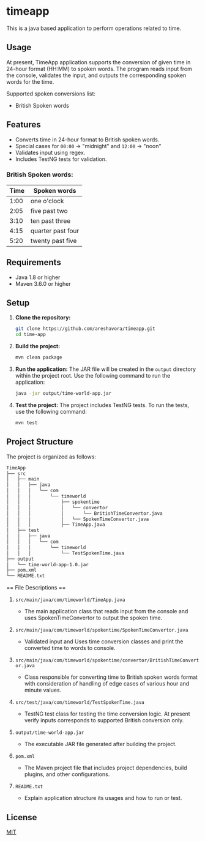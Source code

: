 # timeapp
This is a java based application to perform operations related to time.

## Usage

At present, TimeApp application supports the conversion of given time in 24-hour format (HH:MM) to spoken words. The program reads input from the console, validates the input, and outputs the corresponding spoken words for the time.


Supported spoken conversions list:

* British Spoken words

## Features
- Converts time in 24-hour format to British spoken words.
- Special cases for `00:00` -> "midnight" and `12:00` -> "noon"
- Validates input using regex.
- Includes TestNG tests for validation.

### British Spoken words:
| Time | Spoken words |
| --- | --- |
| 1:00 | one o'clock |
| 2:05 | five past two |
| 3:10 | ten past three |
| 4:15 | quarter past four |
| 5:20 | twenty past five |


## Requirements
- Java 1.8 or higher
- Maven 3.6.0 or higher

## Setup

1. **Clone the repository:**
    ```sh
    git clone https://github.com/areshavora/timeapp.git
    cd time-app
    ```

2. **Build the project:**
    ```sh
    mvn clean package
    ```

3. **Run the application:**
   The JAR file will be created in the `output` directory within the project root. Use the following command to run the application:
    ```sh
    java -jar output/time-world-app.jar
    ```

4. **Test the project:**
   The project includes TestNG tests. To run the tests, use the following command:
    ```sh
    mvn test
    ```

## Project Structure
The project is organized as follows:

```bash
TimeApp
├── src
│   ├── main
│   │   ├── java
│   │   │   └── com
│   │   │       └── timeworld
│   │   │           ├── spokentime
│   │   │           │   └── convertor
│   │   │           │       └── BritishTimeConvertor.java
│   │   │           │   └── SpokenTimeConvertor.java
│   │   │           ├── TimeApp.java
│   ├── test
│   │   ├── java
│   │   │   └── com
│   │   │       └── timeworld
│   │   │           └── TestSpokenTime.java
├── output
│   └── time-world-app-1.0.jar
├── pom.xml
└── README.txt
```

== File Descriptions ==

1. `src/main/java/com/timeworld/TimeApp.java`
    * The main application class that reads input from the console and uses SpokenTimeConvertor to output the spoken time.

3. `src/main/java/com/timeworld/spokentime/SpokenTimeConvertor.java`
    * Validated input and Uses time conversion classes and print the converted time to words to console.

2. `src/main/java/com/timeworld/spokentime/convertor/BritishTimeConvertor.java`
    * Class responsible for converting time to British spoken words format with consideration of handling of edge cases of various hour and minute values.


4. `src/test/java/com/timeworld/TestSpokenTime.java`
    * TestNG test class for testing the time conversion logic. At present verify inputs corresponds to supported British conversion only.

5. `output/time-world-app.jar`
    * The executable JAR file generated after building the project.

6. `pom.xml`
    * The Maven project file that includes project dependencies, build plugins, and other configurations.

7. `README.txt`
    * Explain application structure its usages and how to run or test.


## License

[MIT](https://choosealicense.com/licenses/mit/)